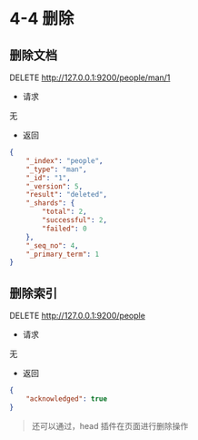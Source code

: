 # 4-4 删除

## 删除文档

DELETE http://127.0.0.1:9200/people/man/1

* 请求

无

* 返回

```json
{
    "_index": "people",
    "_type": "man",
    "_id": "1",
    "_version": 5,
    "result": "deleted",
    "_shards": {
        "total": 2,
        "successful": 2,
        "failed": 0
    },
    "_seq_no": 4,
    "_primary_term": 1
}
```

## 删除索引

DELETE http://127.0.0.1:9200/people

* 请求

无

* 返回

```json
{
    "acknowledged": true
}
```

> 还可以通过，head 插件在页面进行删除操作


